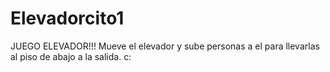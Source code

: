 # Elevadorcito1
JUEGO ELEVADOR!!! Mueve el elevador y sube personas a el para llevarlas al piso de abajo a la salida. c:
